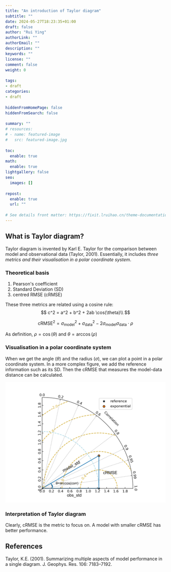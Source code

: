 ```yaml
---
title: "An introduction of Taylor diagram"
subtitle: ""
date: 2024-05-27T18:23:35+01:00
draft: false
author: "Rui Ying"
authorLink: ""
authorEmail: ""
description: ""
keywords: ""
license: ""
comment: false
weight: 0

tags:
- draft
categories:
- draft

hiddenFromHomePage: false
hiddenFromSearch: false

summary: ""
# resources:
# - name: featured-image
#   src: featured-image.jpg

toc:
  enable: true
math:
  enable: true
lightgallery: false
seo:
  images: []

repost:
  enable: true
  url: ""

# See details front matter: https://fixit.lruihao.cn/theme-documentation-content/#front-matter
---
```


<!--more-->
## What is Taylor diagram?
Taylor diagram is invented by Karl E. Taylor for the comparison between model and observational data (Taylor, 2001). Essentially, it includes *three metrics and their visualisation in a polar coordinate system*.

### Theoretical basis

1. Pearson's coefficient
2. Standard Deviation (SD)
3. centred RMSE (cRMSE)

These three metrics are related using a cosine rule:
$$
c^2 = a^2 + b^2 + 2ab \cos(\theta)\\
$$

$$
\text{cRMSE}^2 = \sigma_{\text{model}}^2 + \sigma_{\text{data}}^2 - 2 \sigma_{\text{model}} \sigma_{\text{data}} \cdot \rho
$$

As definition, $\rho = \cos(\theta)$ and $\theta = \arccos(\rho)$

### Visualisation in a polar coordinate system

When we get the angle ($\theta$) and the radius ($\sigma$), we can plot a point in a polar coordinate system. In a more complex figure, we add the reference information such as its SD. Then the cRMSE that measures the model-data distance can be calculated.

![An example of taylor diagram created by `cgeniepy` package. The blue solid lines depict the core  metrics and their relationship. Gold line is the cRMSE contour. Blue dashed line is the observational standard deviation. The correlation coefficient labels are the values of $\cos(\theta)$.](images/taylor_diagram.jpg "A example of Taylor diagram")


### Interpretation of Taylor diagram

Clearly, cRMSE is the metric to focus on. A model with smaller cRMSE has better performance.

## References
Taylor, K.E. (2001). Summarizing multiple aspects of model performance in a single diagram. J. Geophys. Res. 106: 7183–7192. 
